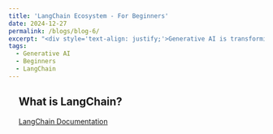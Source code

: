 ```yaml
---
title: 'LangChain Ecosystem - For Beginners'
date: 2024-12-27
permalink: /blogs/blog-6/
excerpt: "<div style='text-align: justify;'>Generative AI is transforming various industries by enabling machines to create content like images, music, and text. In this blog post, we'll explore how beginners can easily start using generative AI tools without the need for complex setups or powerful hardware."
tags:
  - Generative AI
  - Beginners
  - LangChain
---
```

<div style="margin-left: 20px; margin-right: 20px; margin-top: 20px; margin-bottom: 30px;"> 

<h2>What is LangChain?</h2>
 <a href="https://colab.research.google.com/" target="_blank">LangChain Documentation</a>

</div>
